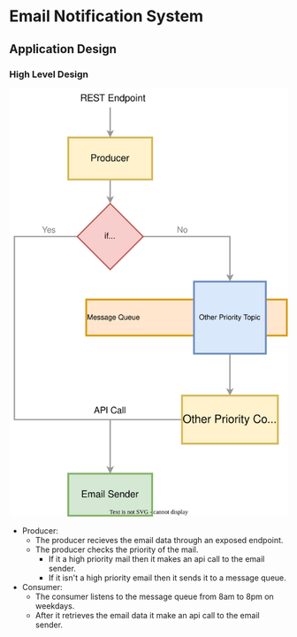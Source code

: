 # Email Notification System

## Application Design 
### High Level Design
![High Level Design](./images/EmailNotificationApplication.svg)

- Producer:
    - The producer recieves the email data through an exposed endpoint.
    - The producer checks the priority of the mail.
        - If it a high priority mail then it makes an api call to the email sender.
        - If it isn't a high priority email then it sends it to a message queue.
- Consumer:
    - The consumer listens to the message queue from 8am to 8pm on weekdays.
    - After it retrieves the email data it make an api call to the email sender.